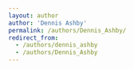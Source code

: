 ```yaml
---
layout: author
author: 'Dennis Ashby'
permalink: /authors/Dennis_Ashby/
redirect_from:
  - /authors/dennis_ashby
  - /authors/Dennis_Ashby
---
```

